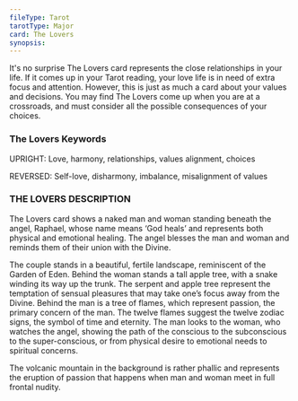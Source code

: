```yaml
---
fileType: Tarot
tarotType: Major
card: The Lovers
synopsis: 
---
```

It's no surprise The Lovers card represents the close relationships in your life. If it comes up in your Tarot reading, your love life is in need of extra focus and attention. However, this is just as much a card about your values and decisions. You may find The Lovers come up when you are at a crossroads, and must consider all the possible consequences of your choices.



### The Lovers Keywords

UPRIGHT: Love, harmony, relationships, values alignment, choices

REVERSED: Self-love, disharmony, imbalance, misalignment of values

### THE LOVERS DESCRIPTION

The Lovers card shows a naked man and woman standing beneath the angel, Raphael, whose name means ‘God heals’ and represents both physical and emotional healing. The angel blesses the man and woman and reminds them of their union with the Divine.

The couple stands in a beautiful, fertile landscape, reminiscent of the Garden of Eden. Behind the woman stands a tall apple tree, with a snake winding its way up the trunk. The serpent and apple tree represent the temptation of sensual pleasures that may take one’s focus away from the Divine. Behind the man is a tree of flames, which represent passion, the primary concern of the man. The twelve flames suggest the twelve zodiac signs, the symbol of time and eternity. The man looks to the woman, who watches the angel, showing the path of the conscious to the subconscious to the super-conscious, or from physical desire to emotional needs to spiritual concerns.

The volcanic mountain in the background is rather phallic and represents the eruption of passion that happens when man and woman meet in full frontal nudity.
